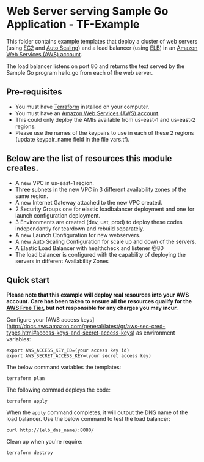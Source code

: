 # Web Server serving Sample Go Application - TF-Example

This folder contains example templates that deploy a cluster of web servers 
(using [EC2](https://aws.amazon.com/ec2/) and [Auto Scaling](https://aws.amazon.com/autoscaling/)) 
and a load balancer (using [ELB](https://aws.amazon.com/elasticloadbalancing/)) in an [Amazon 
Web Services (AWS) account](http://aws.amazon.com/).

The load balancer listens on port 80 and returns the text served by the Sample Go program hello.go 
from each of the web server. 


## Pre-requisites

* You must have [Terraform](https://www.terraform.io/) installed on your computer. 
* You must have an [Amazon Web Services (AWS) account](http://aws.amazon.com/).
* This could only deploy the AMIs available from us-east-1 and us-east-2 regions.
* Please use the names of the keypairs to use in each of these 2 regions (update keypair_name field in the file vars.tf).


## Below are the list of resources this module creates.
* A new VPC in us-east-1 region.
* Three subnets in the new VPC in 3 different availability zones of the same region.
* A new Internet Gateway attached to the new VPC created.
* 2 Security Groups one for elastic loadbalancer deployment and one for launch configuration deployment.
* 3 Environments are created (dev, uat, prod) to deploy these codes independantly for teardown and rebuild separately.
* A new Launch Configuration for new webservers.
* A new Auto Scaling Configuration for scale up and down of the servers.
* A Elastic Load Balancer with healthcheck and listener @80
* The load balancer is configured with the capability of deploying the servers in different Availability Zones


## Quick start

**Please note that this example will deploy real resources into your AWS account.  Care has been 
taken to ensure all the resources qualify for the [AWS Free Tier](https://aws.amazon.com/free/), 
but not responsible for any charges you may incur.** 

Configure your [AWS access keys]
(http://docs.aws.amazon.com/general/latest/gr/aws-sec-cred-types.html#access-keys-and-secret-access-keys) 
as environment variables:

```
export AWS_ACCESS_KEY_ID=(your access key id)
export AWS_SECRET_ACCESS_KEY=(your secret access key)
```

The below command variables the templates:

```
terraform plan
```

The following commad deploys the code:

```
terraform apply
```

When the `apply` command completes, it will output the DNS name of the load balancer.  Use the below command to test the load balancer:

```
curl http://(elb_dns_name):8080/
```

Clean up when you're require:

```
terraform destroy
```


